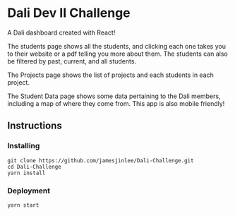 # Dali Dev II Challenge
A Dali dashboard created with React!

The students page shows all the students, and clicking each one takes you to their website or a pdf telling you more about them. The students can also be filtered by past, current, and all students.

The Projects page shows the list of projects and each students in each project.

The Student Data page shows some data pertaining to the Dali members, including a map of where they come from. This app is also mobile friendly!

## Instructions

### Installing
```
git clone https://github.com/jamesjinlee/Dali-Challenge.git
cd Dali-Challenge
yarn install
```

### Deployment
```
yarn start
```
